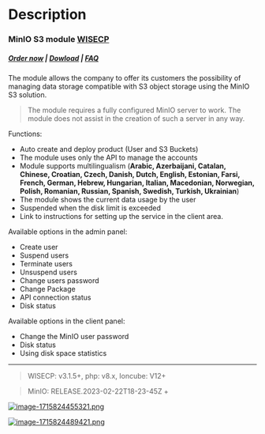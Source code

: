 # Description

### MinIO S3 module **[WISECP](https://puqcloud.com/link.php?id=78)** 

#####  [Order now](https://puqcloud.com/wisecp-module-minio-s3.php) | [Dowload](https://download.puqcloud.com/WISECP/Product/PUQ_WISECP-MinIO-S3/) | [FAQ](https://faq.puqcloud.com/)

The module allows the company to offer its customers the possibility of managing data storage compatible with S3 object storage using the MinIO S3 solution.

>The module requires a fully configured MinIO server to work. The module does not assist in the creation of such a server in any way.

Functions:
- Auto create and deploy product (User and S3 Buckets)
- The module uses only the API to manage the accounts
- Module supports multilingualism (**Arabic, Azerbaijani, Catalan, Chinese, Croatian, Czech, Danish, Dutch, English, Estonian, Farsi, French, German, Hebrew, Hungarian, Italian, Macedonian, Norwegian, Polish, Romanian, Russian, Spanish, Swedish, Turkish, Ukrainian**)
- The module shows the current data usage by the user
- Suspended when the disk limit is exceeded
- Link to instructions for setting up the service in the client area.

Available options in the admin panel:
- Create user
- Suspend users
- Terminate users
- Unsuspend users
- Change users password
- Change Package
- API connection status
- Disk status

Available options in the client panel:
- Change the MinIO user password
- Disk status
- Using disk space statistics


- - - - - -

>WISECP: v3.1.5+, php: v8.x, Ioncube: V12+

>MinIO: RELEASE.2023-02-22T18-23-45Z +

[![image-1715824455321.png](https://doc.puq.info/uploads/images/gallery/2024-05/scaled-1680-/image-1715824455321.png)](https://doc.puq.info/uploads/images/gallery/2024-05/image-1715824455321.png)

[![image-1715824489421.png](https://doc.puq.info/uploads/images/gallery/2024-05/scaled-1680-/image-1715824489421.png)](https://doc.puq.info/uploads/images/gallery/2024-05/image-1715824489421.png)